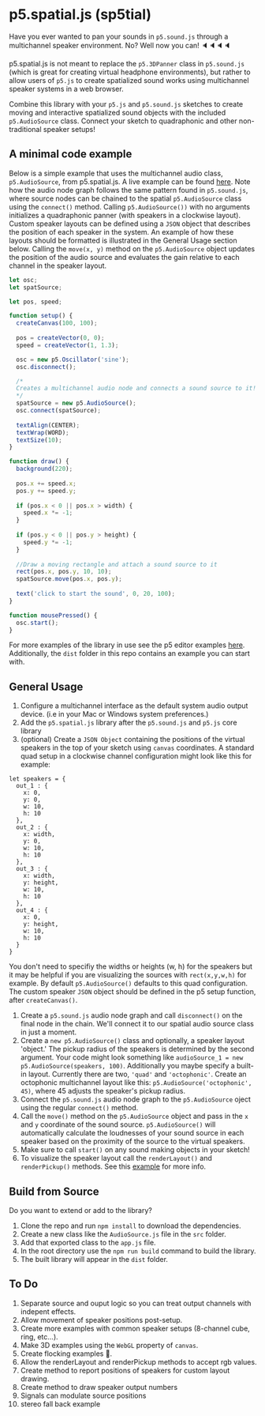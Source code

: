 # p5.spatial.js (sp5tial)
Have you ever wanted to pan your sounds in ```p5.sound.js``` through a multichannel speaker environment. No? Well now you can!  🔈🔈🔈🔈

p5.spatial.js is not meant to replace the ```p5.3DPanner``` class in ```p5.sound.js``` (which is great for creating virtual headphone environments), but rather to allow users of ```p5.js``` to create spatialized sound works using multichannel speaker systems in a web browser. 

Combine this library with your ```p5.js``` and ```p5.sound.js``` sketches to create moving and interactive spatialized sound objects with the included ```p5.AudioSource``` class. Connect your sketch to quadraphonic and other non-traditional speaker setups!

## A minimal code example
Below is a simple example that uses the multichannel audio class, ```p5.AudioSource```, from p5.spatial.js. A live example can be found [here](https://editor.p5js.org/thomasjohnmartinez/sketches/GR0uwnKSQ). Note how the audio node graph follows the same pattern found in ```p5.sound.js```, where source nodes can be chained to the spatial ```p5.AudioSource``` class using the ```connect()``` method. Calling ```p5.AudioSource())``` with no arguments initializes a quadraphonic panner (with speakers in a clockwise layout). Custom speaker layouts can be defined using a ```JSON``` object that describes the position of each speaker in the system. An example of how these layouts should be formatted is illustrated in the General Usage section below. Calling the ```move(x, y)``` method on the ```p5.AudioSource``` object updates the position of the audio source and evaluates the gain relative to each channel in the speaker layout.
```javascript copy
let osc;
let spatSource;

let pos, speed; 

function setup() {
  createCanvas(100, 100);
  
  pos = createVector(0, 0);
  speed = createVector(1, 1.3);

  osc = new p5.Oscillator('sine');
  osc.disconnect();

  /*
  Creates a multichannel audio node and connects a sound source to it!
  */
  spatSource = new p5.AudioSource();
  osc.connect(spatSource);
  
  textAlign(CENTER);
  textWrap(WORD);
  textSize(10);
}

function draw() {
  background(220);
  
  pos.x += speed.x;
  pos.y += speed.y;
  
  if (pos.x < 0 || pos.x > width) { 
    speed.x *= -1;
  }
  
  if (pos.y < 0 || pos.y > height) { 
    speed.y *= -1;
  }
  
  //Draw a moving rectangle and attach a sound source to it
  rect(pos.x, pos.y, 10, 10);
  spatSource.move(pos.x, pos.y);
  
  text('click to start the sound', 0, 20, 100);
}

function mousePressed() {
  osc.start();
}
```

For more examples of the library in use see the p5 editor examples [here](https://editor.p5js.org/thomasjohnmartinez/collections/HK0ZrxLoQ). Additionally, the ```dist``` folder in this repo contains an example you can start with.
## General Usage
1. Configure a multichannel interface as the default system audio output device. (i.e in  your Mac or Windows system preferences.)
2. Add the ```p5.spatial.js``` library after the ```p5.sound.js``` and ```p5.js``` core library
3. (optional) Create a ```JSON Object``` containing the positions of the virtual speakers in the top of your sketch using ```canvas``` coordinates. A standard quad setup in a clockwise channel configuration might look like this for example:
```
let speakers = {
  out_1 : {
    x: 0,
    y: 0,
    w: 10,
    h: 10
  },
  out_2 : {
    x: width,
    y: 0,
    w: 10,
    h: 10
  },
  out_3 : {
    x: width,
    y: height,
    w: 10,
    h: 10
  },
  out_4 : {
    x: 0,
    y: height,
    w: 10,
    h: 10
  }
}
```
You don't need to specifiy the widths or heights (w, h) for the speakers but it may be helpful if you are visualizing the sources with ```rect(x,y,w,h)``` for example. By default ```p5.AudioSource()``` defaults to this quad configuration. The custom speaker ```JSON``` object should be defined in the p5 setup function, after ```createCanvas()```.

1. Create a ```p5.sound.js``` audio node graph and call ```disconnect()``` on the final node in the chain. We'll connect it to our spatial audio source class in just a moment. 
2. Create a ```new p5.AudioSource()``` class and optionally, a speaker layout 'object.' The pickup radius of the speakers is determined by the second argument. Your code might look something like ```audioSource_1 = new p5.AudioSource(speakers, 100)```. Additionally you maybe specify a built-in layout. Currently there are two, ```'quad'``` and ```'octophonic'```. Create an octophonic multichannel layout like this: ```p5.AudioSource('octophonic', 45)```, where 45 adjusts the speaker's pickup radius.
3. Connect the ```p5.sound.js``` audio node graph to the ```p5.AudioSource``` oject using the regular ```connect()``` method.
4. Call the ```move()``` method on the ```p5.AudioSource``` object and pass in the ```x``` and ```y``` coordinate of the sound source. ```p5.AudioSource()``` will automatically calculate the loudnesses of your sound source in each speaker based on the proximity of the source to the virtual speakers. 
5. Make sure to call ```start()``` on any sound making objects in your sketch!
6. To visualize the speaker layout call the ```renderLayout()``` and ```renderPickup()``` methods. See this [example](https://editor.p5js.org/thomasjohnmartinez/sketches/qAKMyNI_q) for more info.

## Build from Source
Do you want to extend or add to the library? 

1. Clone the repo and run ```npm install``` to download the dependencies.
2. Create a new class like the ```AudioSource.js``` file in the ```src``` folder. 
3. Add that exported class to the ```app.js``` file. 
4. In the root directory use the ```npm run build``` command to build the library.
5. The built library will appear in the ```dist``` folder.

## To Do
1. Separate source and ouput logic so you can treat output channels with indepent effects.
2. Allow movement of speaker positions post-setup.
3. Create more examples with common speaker setups (8-channel cube, ring, etc...).
4. Make 3D examples using the ```WebGL``` property of ```canvas```.
5. Create flocking examples 🐥.
6. Allow the renderLayout and renderPickup methods to accept rgb values.
7. Create method to report positions of speakers for custom layout drawing.
8. Create method to draw speaker output numbers
9. Signals can modulate source positions
10. stereo fall back example